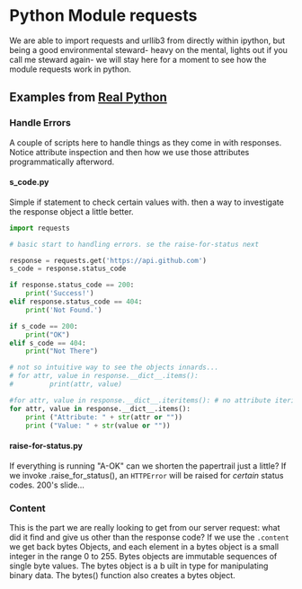 # Python Module requests

We are able to import requests and urllib3 from directly within ipython, but being a good environmental steward- heavy on the mental, lights out if you call me steward again- we will stay here for a moment to see how the module requests work in python.

## Examples from [Real Python](https://realpython.com/python-requests/)

### Handle Errors

A couple of scripts here to handle things as they come in with responses. Notice attribute inspection and then how we use those attributes programmatically afterword.

#### s_code.py

Simple if statement to check certain values with. then a way to investigate the response object a little better.

```py
import requests

# basic start to handling errors. se the raise-for-status next

response = requests.get('https://api.github.com')
s_code = response.status_code

if response.status_code == 200:
    print('Success!')
elif response.status_code == 404:
    print('Not Found.')

if s_code == 200:
    print("OK")
elif s_code == 404:
    print("Not There")

# not so intuitive way to see the objects innards...
# for attr, value in response.__dict__.items():
#         print(attr, value)

#for attr, value in response.__dict__.iteritems(): # no attribute iteritems
for attr, value in response.__dict__.items():
    print ("Attribute: " + str(attr or ""))
    print ("Value: " + str(value or ""))
```

#### raise-for-status.py

If everything is running "A-OK" can we shorten the papertrail just a little? If we invoke .raise_for_status(), an `HTTPError` will be raised for *certain* status codes. 200's slide...

### Content

This is the part we are really looking to get from our server request: what did it find and give us other than the response code? If we use the `.content` we get back bytes Objects, and each element in a bytes object is a small integer in the range 0 to 255. Bytes objects are immutable sequences of single byte values. The bytes object is a b uilt in type for manipulating binary data. The bytes() function also creates a bytes object.